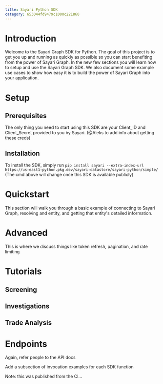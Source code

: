 ```yaml
---
title: Sayari Python SDK
category: 653044fd9479c1000c221860
---
```

# Introduction

Welcome to the Sayari Graph SDK for Python. The goal of this project is to get you up and running as quickly as possible
so you can start benefiting from the power of Sayari Graph. In the new few sections you will learn how to setup and
use the Sayari Graph SDK. We also document some example use cases to show how easy it is to build the power of Sayari
Graph into your application.

# Setup
## Prerequisites
The only thing you need to start using this SDK are your Client_ID and Client_Secret provided to you by Sayari. (@Aleks to add info about getting these creds)

## Installation
To install the SDK, simply run `pip install sayari --extra-index-url https://us-east1-python.pkg.dev/sayari-datastore/sayari-python/simple/`
(The cmd above will change once this SDK is available publicly)

# Quickstart
This section will walk you through a basic example of connecting to Sayari Graph, resolving and entity, and getting that
entity's detailed information.

# Advanced
This is where we discuss things like token refresh, pagination, and rate limiting

# Tutorials

## Screening

## Investigations

## Trade Analysis

# Endpoints
Again, refer people to the API docs

Add a subsection of invocation examples for each SDK function

Note: this was published from the CI...

